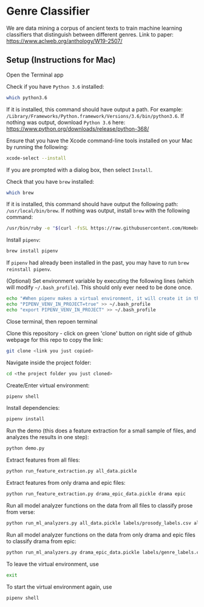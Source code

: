 # Genre Classifier
We are data mining a corpus of ancient texts to train machine learning classifiers that distinguish between different genres.
Link to paper: https://www.aclweb.org/anthology/W19-2507/

## Setup (Instructions for Mac)

Open the Terminal app

Check if you have `Python 3.6` installed:
```bash
which python3.6
```
If it is installed, this command should have output a path. For example: `/Library/Frameworks/Python.framework/Versions/3.6/bin/python3.6`. If nothing was output, download `Python 3.6` here: https://www.python.org/downloads/release/python-368/

Ensure that you have the Xcode command-line tools installed on your Mac by running the following:
```bash
xcode-select --install
```
If you are prompted with a dialog box, then select `Install`.

Check that you have `brew` installed:
```bash
which brew
```
If it is installed, this command should have output the following path: `/usr/local/bin/brew`. If nothing was output, install `brew` with the following command: 
```bash
/usr/bin/ruby -e "$(curl -fsSL https://raw.githubusercontent.com/Homebrew/install/master/install)"
```

Install `pipenv`:
```bash
brew install pipenv
```
If `pipenv` had already been installed in the past, you may have to run `brew reinstall pipenv`.

(Optional) Set environment variable by executing the following lines (which will modify `~/.bash_profile`). This should only ever need to be done once.
```bash
echo "#When pipenv makes a virtual environment, it will create it in the same directory as the project instead of ~/.local/share/virtualenv/" >> ~/.bash_profile
echo "PIPENV_VENV_IN_PROJECT=true" >> ~/.bash_profile
echo "export PIPENV_VENV_IN_PROJECT" >> ~/.bash_profile
```
Close terminal, then repoen terminal

Clone this repository - click on green 'clone' button on right side of github webpage for this repo to copy the link:
```bash
git clone <link you just copied>
```

Navigate inside the project folder:
```bash
cd <the project folder you just cloned>
```

Create/Enter virtual environment:
```bash
pipenv shell
```

Install dependencies: 
```bash
pipenv install
```

Run the demo (this does a feature extraction for a small sample of files, and analyzes the results in one step):
```bash
python demo.py
```

Extract features from all files:
```bash
python run_feature_extraction.py all_data.pickle
```

Extract features from only drama and epic files:
```bash
python run_feature_extraction.py drama_epic_data.pickle drama epic
```

Run all model analyzer functions on the data from all files to classify prose from verse:
```bash
python run_ml_analyzers.py all_data.pickle labels/prosody_labels.csv all
```

Run all model analyzer functions on the data from only drama and epic files to classify drama from epic:
```bash
python run_ml_analyzers.py drama_epic_data.pickle labels/genre_labels.csv all
```

To leave the virtual environment, use 
```bash
exit
```

To start the virtual environment again, use 
```bash
pipenv shell
```
